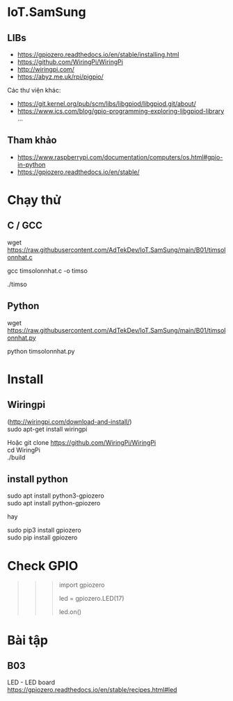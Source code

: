 # IoT.SamSung

## LIBs
- https://gpiozero.readthedocs.io/en/stable/installing.html     
- https://github.com/WiringPi/WiringPi  
- http://wiringpi.com/  
- https://abyz.me.uk/rpi/pigpio/  

Các thư viện khác:
- https://git.kernel.org/pub/scm/libs/libgpiod/libgpiod.git/about/ 
- https://www.ics.com/blog/gpio-programming-exploring-libgpiod-library  
...

## Tham khảo
- https://www.raspberrypi.com/documentation/computers/os.html#gpio-in-python  
- https://gpiozero.readthedocs.io/en/stable/   

# Chạy thử

## C / GCC

   wget https://raw.githubusercontent.com/AdTekDev/IoT.SamSung/main/B01/timsolonnhat.c
   
   gcc timsolonnhat.c -o timso
   
   ./timso


## Python 

wget   https://raw.githubusercontent.com/AdTekDev/IoT.SamSung/main/B01/timsolonnhat.py

python  timsolonnhat.py 


# Install


## Wiringpi  
(http://wiringpi.com/download-and-install/)   
sudo apt-get install wiringpi  

Hoặc 
git clone https://github.com/WiringPi/WiringPi   
cd WiringPi   
./build   


## install python 


sudo apt install python3-gpiozero  
sudo apt install python-gpiozero  


hay

sudo pip3 install gpiozero  
sudo pip install gpiozero  


# Check GPIO 
>>> import gpiozero
>>> 
>>> led = gpiozero.LED(17)
>>> 
>>> led.on()
>>> 

# Bài tập

## B03 

LED - LED board 
https://gpiozero.readthedocs.io/en/stable/recipes.html#led 

